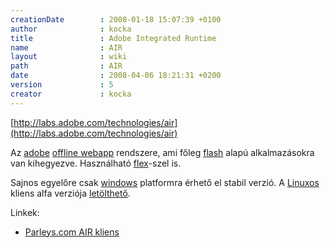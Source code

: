 ```yaml
---
creationDate        : 2008-01-18 15:07:39 +0100 
author              : kocka 
title               : Adobe Integrated Runtime 
name                : AIR 
layout              : wiki 
path                : AIR 
date                : 2008-04-06 18:21:31 +0200 
version             : 5 
creator             : kocka 
---
```

[http://labs.adobe.com/technologies/air](http://labs.adobe.com/technologies/air)

Az [adobe](adobe.html) [offline webapp](offline%20webapp.html) rendszere, ami főleg [flash](flash.html) alapú alkalmazásokra van kihegyezve. Használható [flex](flex.html)-szel is.

Sajnos egyelőre csak [windows](Windows.html) platformra érhető el stabil verzió. A [Linuxos](Linux.html) kliens alfa verziója [letölthető](http://labs.adobe.com/downloads/air_linux.html).

Linkek:

*   [Parleys.com AIR kliens](http://www.parleys.com/display/PARLEYS/Parleys.com+V2+BETA+Program)



